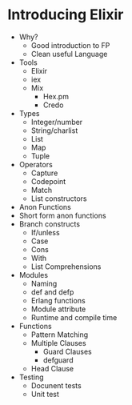 # Introducing Elixir

* Why?
    * Good introduction to FP
    * Clean useful Language
* Tools
    * Elixir
    * iex
    * Mix
        * Hex.pm
        * Credo
* Types
    * Integer/number
    * String/charlist
    * List
    * Map
    * Tuple
* Operators
    * Capture
    * Codepoint
    * Match
    * List constructors
* Anon Functions
* Short form anon functions
* Branch constructs
    * If/unless
    * Case
    * Cons
    * With
    * List Comprehensions
* Modules
    * Naming
    * def and defp
    * Erlang functions
    * Module attribute
    * Runtime and compile time
* Functions
    * Pattern Matching
    * Multiple Clauses
        * Guard Clauses
        * defguard
    * Head Clause
* Testing
    * Docunent tests
    * Unit test
